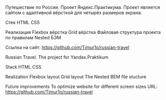 Путешествие по России. Проект Яндекс.Практикума.
Проект является сайтом с адаптивной вёрсткой для четырёх размеров экрана.

Стек
HTML
CSS

Реализация
Flexbox вёрстка
Grid вёрстка
Файловая структура проекта по правилам Nested БЭМ

Ссылка на сайт:
https://github.com/Timur1o/russian-travel

Russian Travel. The project for Yandex.Praktikum

Stack
HTML
CSS

Realization
Flexbox layout
Grid layout
The Nested BEM file stucture

Future improvements
To optimize website for different screen sizes
URL:
https://github.com/Timur1o/russian-travel